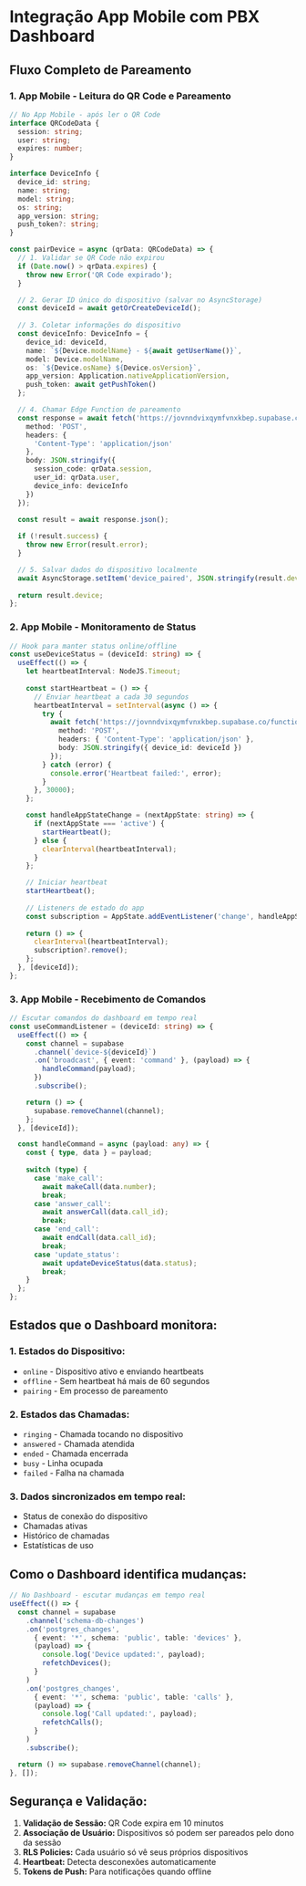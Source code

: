 # Integração App Mobile com PBX Dashboard

## Fluxo Completo de Pareamento

### 1. App Mobile - Leitura do QR Code e Pareamento

```typescript
// No App Mobile - após ler o QR Code
interface QRCodeData {
  session: string;
  user: string;
  expires: number;
}

interface DeviceInfo {
  device_id: string;
  name: string;
  model: string;
  os: string;
  app_version: string;
  push_token?: string;
}

const pairDevice = async (qrData: QRCodeData) => {
  // 1. Validar se QR Code não expirou
  if (Date.now() > qrData.expires) {
    throw new Error('QR Code expirado');
  }

  // 2. Gerar ID único do dispositivo (salvar no AsyncStorage)
  const deviceId = await getOrCreateDeviceId();
  
  // 3. Coletar informações do dispositivo
  const deviceInfo: DeviceInfo = {
    device_id: deviceId,
    name: `${Device.modelName} - ${await getUserName()}`,
    model: Device.modelName,
    os: `${Device.osName} ${Device.osVersion}`,
    app_version: Application.nativeApplicationVersion,
    push_token: await getPushToken()
  };

  // 4. Chamar Edge Function de pareamento
  const response = await fetch('https://jovnndvixqymfvnxkbep.supabase.co/functions/v1/pair-device', {
    method: 'POST',
    headers: {
      'Content-Type': 'application/json'
    },
    body: JSON.stringify({
      session_code: qrData.session,
      user_id: qrData.user,
      device_info: deviceInfo
    })
  });

  const result = await response.json();
  
  if (!result.success) {
    throw new Error(result.error);
  }

  // 5. Salvar dados do dispositivo localmente
  await AsyncStorage.setItem('device_paired', JSON.stringify(result.device));
  
  return result.device;
};
```

### 2. App Mobile - Monitoramento de Status

```typescript
// Hook para manter status online/offline
const useDeviceStatus = (deviceId: string) => {
  useEffect(() => {
    let heartbeatInterval: NodeJS.Timeout;
    
    const startHeartbeat = () => {
      // Enviar heartbeat a cada 30 segundos
      heartbeatInterval = setInterval(async () => {
        try {
          await fetch('https://jovnndvixqymfvnxkbep.supabase.co/functions/v1/device-heartbeat', {
            method: 'POST',
            headers: { 'Content-Type': 'application/json' },
            body: JSON.stringify({ device_id: deviceId })
          });
        } catch (error) {
          console.error('Heartbeat failed:', error);
        }
      }, 30000);
    };

    const handleAppStateChange = (nextAppState: string) => {
      if (nextAppState === 'active') {
        startHeartbeat();
      } else {
        clearInterval(heartbeatInterval);
      }
    };

    // Iniciar heartbeat
    startHeartbeat();
    
    // Listeners de estado do app
    const subscription = AppState.addEventListener('change', handleAppStateChange);
    
    return () => {
      clearInterval(heartbeatInterval);
      subscription?.remove();
    };
  }, [deviceId]);
};
```

### 3. App Mobile - Recebimento de Comandos

```typescript
// Escutar comandos do dashboard em tempo real
const useCommandListener = (deviceId: string) => {
  useEffect(() => {
    const channel = supabase
      .channel(`device-${deviceId}`)
      .on('broadcast', { event: 'command' }, (payload) => {
        handleCommand(payload);
      })
      .subscribe();

    return () => {
      supabase.removeChannel(channel);
    };
  }, [deviceId]);

  const handleCommand = async (payload: any) => {
    const { type, data } = payload;
    
    switch (type) {
      case 'make_call':
        await makeCall(data.number);
        break;
      case 'answer_call':
        await answerCall(data.call_id);
        break;
      case 'end_call':
        await endCall(data.call_id);
        break;
      case 'update_status':
        await updateDeviceStatus(data.status);
        break;
    }
  };
};
```

## Estados que o Dashboard monitora:

### 1. **Estados do Dispositivo:**
- `online` - Dispositivo ativo e enviando heartbeats
- `offline` - Sem heartbeat há mais de 60 segundos
- `pairing` - Em processo de pareamento

### 2. **Estados das Chamadas:**
- `ringing` - Chamada tocando no dispositivo
- `answered` - Chamada atendida
- `ended` - Chamada encerrada
- `busy` - Linha ocupada
- `failed` - Falha na chamada

### 3. **Dados sincronizados em tempo real:**
- Status de conexão do dispositivo
- Chamadas ativas
- Histórico de chamadas
- Estatísticas de uso

## Como o Dashboard identifica mudanças:

```typescript
// No Dashboard - escutar mudanças em tempo real
useEffect(() => {
  const channel = supabase
    .channel('schema-db-changes')
    .on('postgres_changes', 
      { event: '*', schema: 'public', table: 'devices' },
      (payload) => {
        console.log('Device updated:', payload);
        refetchDevices();
      }
    )
    .on('postgres_changes',
      { event: '*', schema: 'public', table: 'calls' },
      (payload) => {
        console.log('Call updated:', payload);
        refetchCalls();
      }
    )
    .subscribe();

  return () => supabase.removeChannel(channel);
}, []);
```

## Segurança e Validação:

1. **Validação de Sessão:** QR Code expira em 10 minutos
2. **Associação de Usuário:** Dispositivos só podem ser pareados pelo dono da sessão
3. **RLS Policies:** Cada usuário só vê seus próprios dispositivos
4. **Heartbeat:** Detecta desconexões automaticamente
5. **Tokens de Push:** Para notificações quando offline